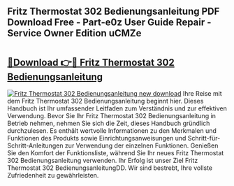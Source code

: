 ## Fritz Thermostat 302 Bedienungsanleitung PDF Download Free - Part-e0z User Guide Repair - Service Owner Edition uCMZe

# <h2><a href="http://df4u9d.blite.top/?on=Fritz+Thermostat+302+Bedienungsanleitung">🔗Download 👉🔴 Fritz Thermostat 302 Bedienungsanleitung</a></h2>

[![Fritz Thermostat 302 Bedienungsanleitung new download](https://i.imgur.com/lujVjoI.png)](http://df4u9d.blite.top/?on=Fritz+Thermostat+302+Bedienungsanleitung)
Ihre Reise mit dem Fritz Thermostat 302 Bedienungsanleitung beginnt hier. Dieses Handbuch ist Ihr umfassender Leitfaden zum Verständnis und zur effektiven Verwendung. Bevor Sie Ihr Fritz Thermostat 302 Bedienungsanleitung in Betrieb nehmen, nehmen Sie sich die Zeit, dieses Handbuch gründlich durchzulesen. Es enthält wertvolle Informationen zu den Merkmalen und Funktionen des Produkts sowie Einrichtungsanweisungen und Schritt-für-Schritt-Anleitungen zur Verwendung der einzelnen Funktionen. Genießen Sie den Komfort der Funktionsliste, während Sie Ihr neues Fritz Thermostat 302 Bedienungsanleitung verwenden. Ihr Erfolg ist unser Ziel Fritz Thermostat 302 BedienungsanleitungDD. Wir sind bestrebt, Ihre vollste Zufriedenheit zu gewährleisten.
